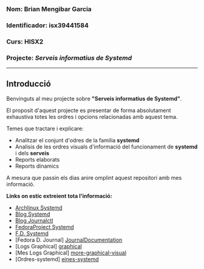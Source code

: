 ### Nom: Brian Mengibar Garcia

### Identificador: isx39441584

### Curs: HISX2

### Projecte: _Serveis informatius de Systemd_
---------------------------------------------------

## Introducció

Benvinguts al meu projecte sobre **"Serveis informatius de Systemd"**.

El proposit d'aquest projecte es presentar de forma absolutament exhaustiva 
totes les ordres i opcions relacionadas amb aquest tema.

Temes que tractare i explicare:

* Analitzar el conjunt d'odres de la familia **systemd**
* Analisis de les ordres visuals d'informació del funcionament de **systemd** i dels **serveis**
* Reports elaborats
* Reports dinamics

A mesura que passin els dias anire omplint aquest repositori amb mes informació.

**Links on estic extreient tota l'informació:**

* [Archlinux Systemd][archlinux]
* [Blog Systemd][blogsystemd]
* [Blog Journalctl][blogjournal]
* [FedoraProject Systemd][fedoraproject]
* [F.D. Systemd][DocumentationSystemd]
* [Fedora D. Journal] [JournalDocumentation]
* [Logs Graphical] [graphical]
* [Mes Logs Graphical] [more-graphical-visual]
* [Ordres-systemd] [eines-systemd]

[archlinux]: https://wiki.archlinux.org/index.php/systemd_(Espa%C3%B1ol)#Uso_b.C3.A1sico_de_systemctl
[blogsystemd]: http://www.rafaelrojas.net/2012/08/24/entendiendo-a-systemd/
[blogjournal]: https://juncotic.com/journalctl-comandos-interesantes/
[fedoraproject]: https://fedoraproject.org/wiki/Systemd
[DocumentationSystemd]: https://docs.fedoraproject.org/en-US/Fedora/24/html/System_Administrators_Guide/ch-Services_and_Daemons.html
[JournalDocumentation]: https://docs.fedoraproject.org/en-US/Fedora/24/html/System_Administrators_Guide/s1-Using_the_Journal.html
[graphical]: https://docs.fedoraproject.org/en-US/Fedora/24/html/System_Administrators_Guide/s1-managing_log_files_in_a_graphical_environment.html
[more-graphical-visual]: http://www.estrellateyarde.org/logs-en-linux
[eines-systemd]: https://diversidadyunpocodetodo.blogspot.com.es/2016/07/systemd-analyze-kcm-systemadm-systemctl.html
